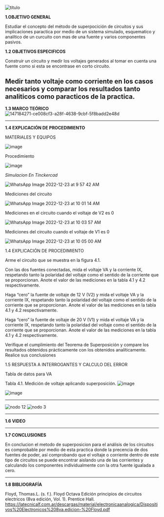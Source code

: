 ![título](https://user-images.githubusercontent.com/116821721/209355695-a3a84870-c4cc-4708-a159-c3d9577f2f88.png)


**1.OBJETIVO GENERAL**

Estudiar el concepto del método de superpocición de circuitos y sus implicaciones paractica por medio de un sistema simulado, esquematico y analítico de un curcuito con mas de una fuente y varios componentes pasivos.


**1.2 OBJETIVOS ESPECIFICOS**

Construir un circuito y medir los voltajes generados al tomar en cuenta una fuente como si esta se encontrase en corto circuito.

Medir tanto voltaje como corriente en los casos necesarios y comparar los resultados tanto analiticos como paracticos de la practica.
--------------------------------------------------------------
**1.3 MARCO TEÓRICO**
![147184271-ce008cf3-a28f-4638-9cbf-5f8badd2e48d](https://user-images.githubusercontent.com/116821721/209358054-129f2fb0-b87c-45b0-9c6e-7810a3acf697.png)

------------------------------------------------------------
**1.4 EXPLICACIÓN DE PROCEDIMIENTO**

MATERIALES Y EQUIPOS



![image](https://user-images.githubusercontent.com/116819100/209359336-9fc77826-e142-4dbf-8b7e-7c5cc4b6099b.png)







Procedimiento

![image](https://user-images.githubusercontent.com/116819100/209359466-41dabc26-1df2-45c0-8682-39436cf5952b.png)





*Simulacion En Tinckercad* 

![WhatsApp Image 2022-12-23 at 9 57 42 AM](https://user-images.githubusercontent.com/116821721/209357479-8e13bfd9-bd62-40bd-87f8-0453a4976a80.jpeg)

Mediciones del circuito

![WhatsApp Image 2022-12-23 at 10 01 14 AM](https://user-images.githubusercontent.com/116821721/209357527-6abf2969-8d0e-4a55-96e0-427d76c74ffb.jpeg)

Mediciones en el circuito cuando el voltaje de V2 es 0

![WhatsApp Image 2022-12-23 at 10 03 57 AM](https://user-images.githubusercontent.com/116821721/209357570-5cefdb45-3234-4642-acd7-f453e9377743.jpeg)

Mediciones del circuito cuando el voltaje de V1 es 0

![WhatsApp Image 2022-12-23 at 10 05 00 AM](https://user-images.githubusercontent.com/116821721/209357626-316bc135-6af7-4c3f-9d7e-f2cc3270b6c0.jpeg)

1.4 EXPLICACIÓN DE PROCEDIMIENTO

Arme el circuito que se muestra en la figura 4.1.

Con las dos fuentes conectadas, mida el voltaje VA y la corriente IX, respetando tanto la polaridad del voltaje como el sentido de la corriente que se proporcionan. Anote el valor de las mediciones en la tabla 4.1 y 4.2 respectivamente.

Haga “cero” la fuente de voltaje de 12 V (V2) y mida el voltaje VA y la corriente IX, respetando tanto la polaridad del voltaje como el sentido de la corriente que se proporcionan. Anote el valor de las mediciones en la tabla 4.1 y 4.2 respectivamente.

Haga “cero” la fuente de voltaje de 20 V (V1) y mida el voltaje VA y la corriente IX, respetando tanto la polaridad del voltaje como el sentido de la corriente que se proporcionan. Anote el valor de las mediciones en la tabla 4.1 y 4.2 respectivamente.

Verifique el cumplimiento del Teorema de Superposición y compare los resultados obtenidos prácticamente con los obtenidos analíticamente. Realice sus conclusiones

1.5 RESPUESTA A INTERROGANTES Y CALCULO DEL ERROR

Tabla de datos para VA

Tabla 4.1. Medición de voltaje aplicando superposición.
![image](https://user-images.githubusercontent.com/116819100/209359634-ca094d3b-ec3b-4be7-8c63-f4f0caa01f60.png)


![image](https://user-images.githubusercontent.com/116819100/209359663-3ee3a6e5-9eaf-4154-966a-a2c76f19821e.png)















-------------------------------------------------------------------

![nodo 12](https://user-images.githubusercontent.com/116821721/206628123-24bf2f67-49e8-43d1-be32-332547666001.jpg)
![nodo 3](https://user-images.githubusercontent.com/116821721/206629051-7affc8e7-d333-4aa9-9fc5-562656e7b109.jpg)

------------------------------------------------------------------------

**1.6 VIDEO**

-----------------------------------------

**1.7 CONCLUSIONES**

En conclucion el metodo de superposicion para el análisis de los circuitos es comprobable por medio de esta practica donde la precencia de dos fuentes de poder, así comprobando que el voltaje o corriente dentro de este tipo de circuitos se puede encontrar aislando una de las corrientes y calculando los componentes individualmente con la otra fuente igualada a cero.


-------------------------------------------------------

**1.8 BIBLIOGRAFÍA**

Floyd, Thomas.L. (s. f.). Floyd Octava Edición principios de circuitos electricos (8va edición, Vol. 1). Prentice Hall. https://latecnicalf.com.ar/descargas/material/electronicaanalogica/Dispositivos%20Electronicos%208va.edicion-%20Floyd.pdf


